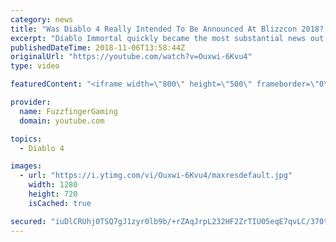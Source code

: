```yaml
---
category: news
title: "Was Diablo 4 Really Intended To Be Announced At Blizzcon 2018? Blizzard Have Now Responded!"
excerpt: "Diablo Immortal quickly became the most substantial news out of this year's Blizzcon but some sources have now suggested Diablo 4 was also going to be ..."
publishedDateTime: 2018-11-06T13:58:44Z
originalUrl: "https://youtube.com/watch?v=Ouxwi-6Kvu4"
type: video

featuredContent: "<iframe width=\"800\" height=\"500\" frameborder=\"0\" src=\"https://www.youtube.com/embed/Ouxwi-6Kvu4\" allow=\"accelerometer; autoplay; encrypted-media; gyroscope; picture-in-picture\" allowfullscreen></iframe>"

provider:
  name: FuzzfingerGaming
  domain: youtube.com

topics:
  - Diablo 4

images:
  - url: "https://i.ytimg.com/vi/Ouxwi-6Kvu4/maxresdefault.jpg"
    width: 1280
    height: 720
    isCached: true

secured: "iuDlCRUhj0TSQ7gJ1zyr0lb9b/+rZAqJrpL232HF2ZrTIU05eqE7qvLC/370tXSbXMO3PbD8UN2+Wy1eSCBnLFQzX+spw46E913DMBcZGQpr+m/3nTVd5nyziA0EHEpJIJCScKF5MC2MxOpivl99QRX41eHeTop3I7tP+Mkn9Wu7wUkUK7S6UljTDNOxwP9pVQZZyoTHMfbcCXTLsIsaZfkk8PQZWGr7hr+A/pHmdxhD4Fcqst8WVK4j9nAWmNtanLDrOaMlFTDAtKdvBSTK1QWob3EZUmwtJD5u7xI56NbbNO6nbT6k8oCADubvifyJ8gHGkPGnlpSw7xvG0a3IjCnFHzlJp/6KW8cMIL/HaoX4C0w5HUsarU1Z2jSUoeI2SK7UZSosVtRM+NGoTwfHm3RfZ7k1J3GR+ym98ZQK+hPCsCWNj4HDFKQDB7R4dIP1;jgE04vsHrPhz9ez4JHIBeQ=="
---
```


